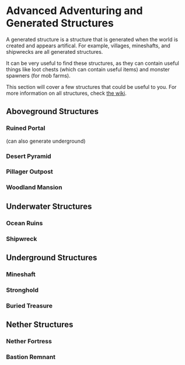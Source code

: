 # Advanced Adventuring and Generated Structures

A generated structure is a structure that is generated when the world is created and appears artifical. For example, villages, mineshafts, and shipwrecks are all generated structures. 

It can be very useful to find these structures, as they can contain useful things like loot chests (which can contain useful items) and monster spawners (for mob farms). 

This section will cover a few structures that could be useful to you. For more information on all structures, check [the wiki](https://minecraft.fandom.com/wiki/Generated_structures).

## Aboveground Structures

### Ruined Portal
(can also generate underground)
### Desert Pyramid
### Pillager Outpost
### Woodland Mansion

## Underwater Structures

### Ocean Ruins
### Shipwreck

## Underground Structures

### Mineshaft
### Stronghold
### Buried Treasure

## Nether Structures

### Nether Fortress
### Bastion Remnant


